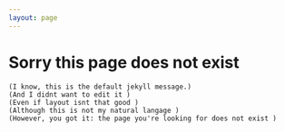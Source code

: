 ```yaml
---
layout: page
---
```



# Sorry this page does not exist

    (I know, this is the default jekyll message.)
    (And I didnt want to edit it )
    (Even if layout isnt that good )
    (Although this is not my natural langage )
    (However, you got it: the page you're looking for does not exist )
